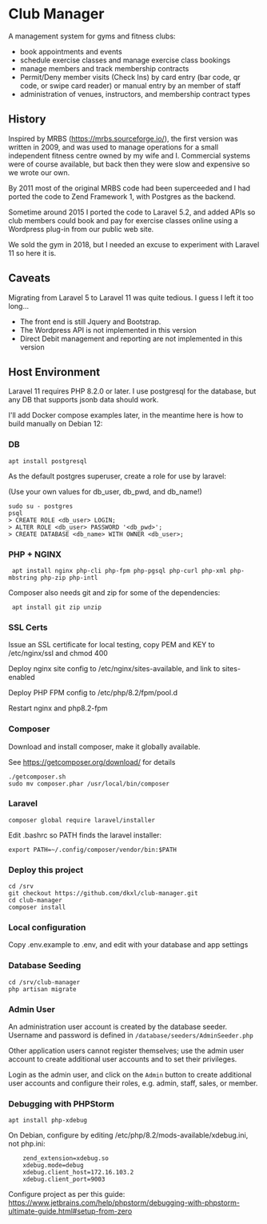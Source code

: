 # Club Manager

A management system for gyms and fitness clubs:
- book appointments and events
- schedule exercise classes and manage exercise class bookings
- manage members and track membership contracts
- Permit/Deny member visits (Check Ins) by card entry (bar code, qr code, or swipe card reader) or manual entry by an member of staff
- administration of venues, instructors, and membership contract types

## History
Inspired by MRBS (https://mrbs.sourceforge.io/), the first version was written in 2009, and was used to manage operations for a small independent fitness centre owned by my wife and I. Commercial systems were of course available, but back then they were slow and expensive so we wrote our own.

By 2011 most of the original MRBS code had been superceeded and I had ported the code to Zend Framework 1, with Postgres as the backend.

Sometime around 2015 I ported the code to Laravel 5.2, and added APIs so club members could book and pay for exercise classes online using a Wordpress plug-in from our public web site. 

We sold the gym in 2018, but I needed an excuse to experiment with Laravel 11 so here it is. 

## Caveats
Migrating from Laravel 5 to Laravel 11 was quite tedious. I guess I left it too long...
- The front end is still Jquery and Bootstrap. 
- The Wordpress API is not implemented in this version
- Direct Debit management and reporting are not implemented in this version

## Host Environment

Laravel 11 requires PHP 8.2.0 or later.
I use postgresql for the database, but any DB that supports jsonb data should work.

I'll add Docker compose examples later, in the meantime here is how to build manually on Debian 12:

### DB
```apt install postgresql```

As the default postgres superuser, create a role for use by laravel:

(Use your own values for db_user, db_pwd, and db_name!)


```
sudo su - postgres
psql
> CREATE ROLE <db_user> LOGIN;
> ALTER ROLE <db_user> PASSWORD '<db_pwd>';
> CREATE DATABASE <db_name> WITH OWNER <db_user>;
```

### PHP + NGINX

``` apt install nginx php-cli php-fpm php-pgsql php-curl php-xml php-mbstring php-zip php-intl```

Composer also needs git and zip for some of the dependencies:

``` apt install git zip unzip```

### SSL Certs
Issue an SSL certificate for local testing, copy PEM and KEY to /etc/nginx/ssl and chmod 400

Deploy nginx site config to /etc/nginx/sites-available, and link to sites-enabled

Deploy PHP FPM config to /etc/php/8.2/fpm/pool.d

Restart nginx and php8.2-fpm

### Composer
Download and install composer, make it globally available.

See https://getcomposer.org/download/ for details

```
./getcomposer.sh
sudo mv composer.phar /usr/local/bin/composer
```

### Laravel

```composer global require laravel/installer```

Edit .bashrc so PATH finds the laravel installer:

```export PATH=~/.config/composer/vendor/bin:$PATH```


### Deploy this project
```
cd /srv
git checkout https://github.com/dkxl/club-manager.git
cd club-manager
composer install
```

### Local configuration

Copy .env.example to .env, and edit with your database and app settings


### Database Seeding
```
cd /srv/club-manager
php artisan migrate
```

### Admin User
An administration user account is created by the database seeder. Username and password is defined
in ```/database/seeders/AdminSeeder.php```

Other application users cannot register themselves; use the admin user account to create additional
user accounts and to set their privileges.

Login as the admin user, and click on the ```Admin``` button to create additional user accounts and 
configure their roles, e.g. admin, staff, sales, or member. 



### Debugging with PHPStorm

```apt install php-xdebug```

On Debian, configure by editing /etc/php/8.2/mods-available/xdebug.ini, not php.ini:
```
    zend_extension=xdebug.so
    xdebug.mode=debug
    xdebug.client_host=172.16.103.2
    xdebug.client_port=9003
```

Configure project as per this guide:
https://www.jetbrains.com/help/phpstorm/debugging-with-phpstorm-ultimate-guide.html#setup-from-zero

